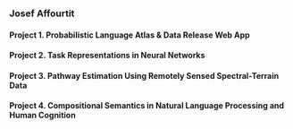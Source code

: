 ### Josef Affourtit

#### Project 1. Probabilistic Language Atlas & Data Release Web App

#### Project 2. Task Representations in Neural Networks

#### Project 3. Pathway Estimation Using Remotely Sensed Spectral-Terrain Data

#### Project 4. Compositional Semantics in Natural Language Processing and Human Cognition

